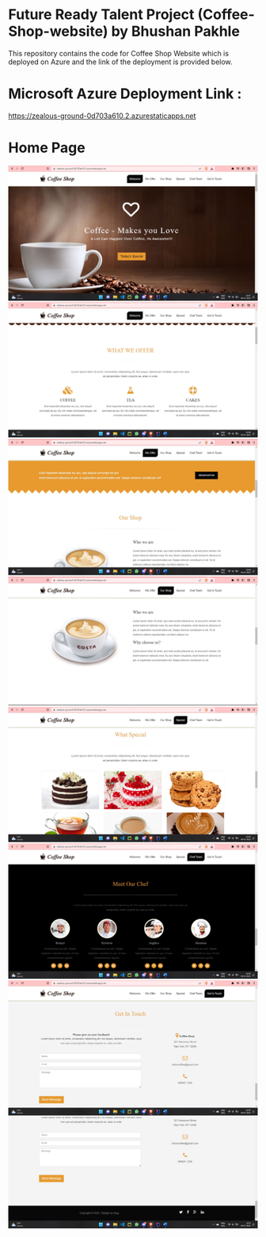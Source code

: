 # Future Ready Talent Project (Coffee-Shop-website) by Bhushan Pakhle

This repository contains the code for Coffee Shop Website which is deployed on Azure and the link of the deployment is provided below.

# Microsoft Azure Deployment Link :
https://zealous-ground-0d703a610.2.azurestaticapps.net

# Home Page 
<img src="img/ss1.jpg" />

<img src="img/ss2.jpg" />
<img src="img/ss3.jpg" />
<img src="img/ss4.jpg" />
<img src="img/ss5.jpg" />
<img src="img/ss6.jpg" />
<img src="img/ss7.jpg" />
<img src="img/ss8.jpg" />
